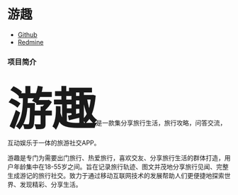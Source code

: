 # 游趣
<ul>
  <li>
    <a href="https://github.com/mengqj/youqu">Github</a>
  </li>
  <li>
    <a href="http://10.7.1.5/projects/h5/wiki">Redmine</a>
  </li>
</ul>

### 项目简介
<strong style="font-size:100px;">游趣</strong>是一款集分享旅行生活，旅行攻略，问答交流，互动娱乐于一体的旅游社交APP。

游趣是专门为需要出门旅行、热爱旅行，喜欢交友、分享旅行生活的群体打造，用户年龄集中在18-55岁之间。旨在记录旅行轨迹、图文并茂地分享旅行见闻、完整生成游记的旅行社交。致力于通过移动互联网技术的发展帮助人们更便捷地探索世界、发现精彩、分享生活。

